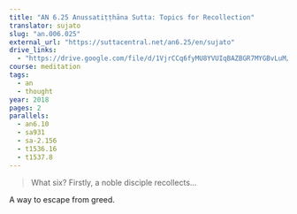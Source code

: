 ```yaml
---
title: "AN 6.25 Anussatiṭṭhāna Sutta: Topics for Recollection"
translator: sujato
slug: "an.006.025"
external_url: "https://suttacentral.net/an6.25/en/sujato"
drive_links:
  - "https://drive.google.com/file/d/1VjrCCq6fyMU8YVUIqBAZBGR7MYGBvLuM/view?usp=drivesdk"
course: meditation
tags:
  - an
  - thought
year: 2018
pages: 2
parallels:
  - an6.10
  - sa931
  - sa-2.156
  - t1536.16
  - t1537.8
---
```


> What six? Firstly, a noble disciple recollects...

A way to escape from greed.


